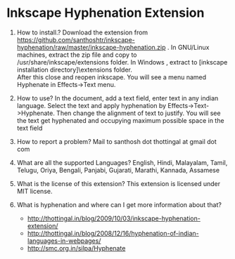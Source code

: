 Inkscape Hyphenation Extension
=========================

1. How to install.?
	Download the extension from https://github.com/santhoshtr/inkscape-hyphenation/raw/master/inkscape-hyphenation.zip . In GNU/Linux machines,  extract the zip file and copy to /usr/share/inkscape/extensions folder. In Windows , extract to [inkscape installation directory]\extensions folder.  
After this close and reopen inkscape. You will see a menu named Hyphenate in Effects->Text menu.

2. How to use?
	In the document, add a text field, enter text in any indian language. Select the text and apply hyphenation by Effects->Text->Hyphenate. Then change the alignment of text to justify. You will see the text get hyphenated and occupying maximum possible space in the text field

3. How to report a problem?
	Mail to santhosh dot thottingal at gmail dot com

4. What  are all the supported Languages?
	English, Hindi, Malayalam, Tamil, Telugu, Oriya, Bengali, Panjabi, Gujarati, Marathi, Kannada, Assamese

5. What is the license of this extension?
	This extension is licensed under MIT license.

6. What is hyphenation and where can I get more information about that?
	* http://thottingal.in/blog/2009/10/03/inkscape-hyphenation-extension/
	* http://thottingal.in/blog/2008/12/16/hyphenation-of-indian-languages-in-webpages/
	* http://smc.org.in/silpa/Hyphenate


